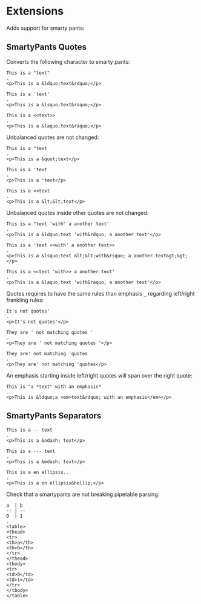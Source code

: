 # Extensions

Adds support for smarty pants:

## SmartyPants Quotes
 
Converts the following character to smarty pants:

```````````````````````````````` example
This is a "text"
.
<p>This is a &ldquo;text&rdquo;</p>
````````````````````````````````

```````````````````````````````` example
This is a 'text'
.
<p>This is a &lsquo;text&rsquo;</p>
````````````````````````````````

```````````````````````````````` example
This is a <<text>>
.
<p>This is a &laquo;text&raquo;</p>
````````````````````````````````

Unbalanced quotes are not changed:

```````````````````````````````` example
This is a "text
.
<p>This is a &quot;text</p>
````````````````````````````````

```````````````````````````````` example
This is a 'text
.
<p>This is a 'text</p>
````````````````````````````````

```````````````````````````````` example
This is a <<text
.
<p>This is a &lt;&lt;text</p>
````````````````````````````````

Unbalanced quotes inside other quotes are not changed:

```````````````````````````````` example
This is a "text 'with" a another text'
.
<p>This is a &ldquo;text 'with&rdquo; a another text'</p>
````````````````````````````````

```````````````````````````````` example
This is a 'text <<with' a another text>>
.
<p>This is a &lsquo;text &lt;&lt;with&rsquo; a another text&gt;&gt;</p>
````````````````````````````````

```````````````````````````````` example
This is a <<text 'with>> a another text'
.
<p>This is a &laquo;text 'with&raquo; a another text'</p>
````````````````````````````````

Quotes requires to have the same rules than emphasis `_` regarding left/right frankling rules:

```````````````````````````````` example
It's not quotes'
.
<p>It's not quotes'</p>
````````````````````````````````

```````````````````````````````` example
They are ' not matching quotes '
.
<p>They are ' not matching quotes '</p>
````````````````````````````````

```````````````````````````````` example
They are' not matching 'quotes
.
<p>They are' not matching 'quotes</p>
````````````````````````````````
An emphasis starting inside left/right quotes will span over the right quote:

```````````````````````````````` example
This is "a *text" with an emphasis*
.
<p>This is &ldquo;a <em>text&rdquo; with an emphasis</em></p>
````````````````````````````````

## SmartyPants Separators

```````````````````````````````` example
This is a -- text
.
<p>This is a &ndash; text</p>
````````````````````````````````

```````````````````````````````` example
This is a --- text
.
<p>This is a &mdash; text</p>
````````````````````````````````

```````````````````````````````` example
This is a en ellipsis...
.
<p>This is a en ellipsis&hellip;</p>
````````````````````````````````

Check that a smartypants are not breaking pipetable parsing:

```````````````````````````````` example
a  | b
-- | --
0  | 1
.
<table>
<thead>
<tr>
<th>a</th>
<th>b</th>
</tr>
</thead>
<tbody>
<tr>
<td>0</td>
<td>1</td>
</tr>
</tbody>
</table>
````````````````````````````````
